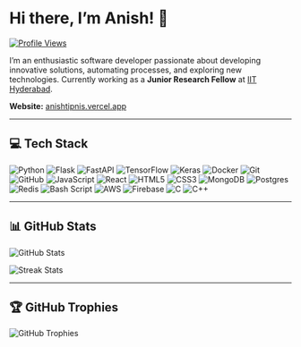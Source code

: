 <!--
  Hi there 👋 I’m Anish!
  Enthusiastic Software Developer with interests in robotics, EVs, nature, startups, and astronomy.
  Passionate about crafting solutions to real-world challenges, automating tasks, and solving Rubik’s Cubes.
  Currently a Junior Research Fellow at IIT Hyderabad.
-->

# Hi there, I’m Anish! 👋

[![Profile Views](https://komarev.com/ghpvc/?username=rusty3699)](https://github.com/rusty3699)

I’m an enthusiastic software developer passionate about developing innovative solutions, automating processes, and exploring new technologies. Currently working as a **Junior Research Fellow** at [IIT Hyderabad](https://www.iith.ac.in/).

**Website:** <a href="https://anishtipnis.vercel.app" target="_blank">anishtipnis.vercel.app</a>

---

## 💻 Tech Stack

<!-- Arranged according to my skills and projects -->
![Python](https://img.shields.io/badge/python-3670A0?style=for-the-badge&logo=python&logoColor=ffdd54)
![Flask](https://img.shields.io/badge/flask-%23000.svg?style=for-the-badge&logo=flask&logoColor=white)
![FastAPI](https://img.shields.io/badge/FastAPI-005571?style=for-the-badge&logo=fastapi)
![TensorFlow](https://img.shields.io/badge/TensorFlow-%23FF6F00.svg?style=for-the-badge&logo=TensorFlow&logoColor=white)
![Keras](https://img.shields.io/badge/Keras-%23D00000.svg?style=for-the-badge&logo=Keras&logoColor=white)
![Docker](https://img.shields.io/badge/docker-%230db7ed.svg?style=for-the-badge&logo=docker&logoColor=white)
![Git](https://img.shields.io/badge/git-%23F05033.svg?style=for-the-badge&logo=git&logoColor=white)
![GitHub](https://img.shields.io/badge/github-%23121011.svg?style=for-the-badge&logo=github&logoColor=white)
![JavaScript](https://img.shields.io/badge/javascript-%23323330.svg?style=for-the-badge&logo=javascript&logoColor=%23F7DF1E)
![React](https://img.shields.io/badge/react-%2320232a.svg?style=for-the-badge&logo=react&logoColor=%2361DAFB)
![HTML5](https://img.shields.io/badge/html5-%23E34F26.svg?style=for-the-badge&logo=html5&logoColor=white)
![CSS3](https://img.shields.io/badge/css3-%231572B6.svg?style=for-the-badge&logo=css3&logoColor=white)
![MongoDB](https://img.shields.io/badge/MongoDB-%234ea94b.svg?style=for-the-badge&logo=mongodb&logoColor=white)
![Postgres](https://img.shields.io/badge/postgres-%23316192.svg?style=for-the-badge&logo=postgresql&logoColor=white)
![Redis](https://img.shields.io/badge/redis-%23DD0031.svg?style=for-the-badge&logo=redis&logoColor=white)
![Bash Script](https://img.shields.io/badge/bash_script-%23121011.svg?style=for-the-badge&logo=gnu-bash&logoColor=white)
![AWS](https://img.shields.io/badge/AWS-%23FF9900.svg?style=for-the-badge&logo=amazon-aws&logoColor=white)
![Firebase](https://img.shields.io/badge/firebase-%23039BE5.svg?style=for-the-badge&logo=firebase)
![C](https://img.shields.io/badge/c-%2300599C.svg?style=for-the-badge&logo=c&logoColor=white)
![C++](https://img.shields.io/badge/c++-%2300599C.svg?style=for-the-badge&logo=c%2B%2B&logoColor=white)

---

## 📊 GitHub Stats

![GitHub Stats](https://github-readme-stats.vercel.app/api?username=rusty3699&theme=default_repocard&hide_border=false&include_all_commits=true&count_private=true)

![Streak Stats](https://nirzak-streak-stats.vercel.app/?user=rusty3699&theme=default_repocard&hide_border=false)

---

## 🏆 GitHub Trophies

![GitHub Trophies](https://github-profile-trophy.vercel.app/?username=rusty3699&theme=default_repocard&no-frame=false&no-bg=false&margin-w=4)
